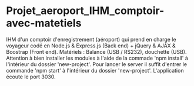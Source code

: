 # Projet_aeroport_IHM_comptoir-avec-matetiels
IHM d'un comptoir d'enregistrement (aéroport)  qui prend en charge le voyageur codé en Node.js & Express.js (Back end) + jQuery & AJAX & Boostrap (Front end).
Matériels : Balance (USB / RS232), douchette (USB).
Attention à bien installer les modules à l'aide de la commade 'npm install' à l'intérieur du dossier 'new-project'.
Pour lancer le server il suffit d'entrer le commande 'npm start' à l'intérieur du dossier 'new-project'.
L'application écoute le port 3030.
